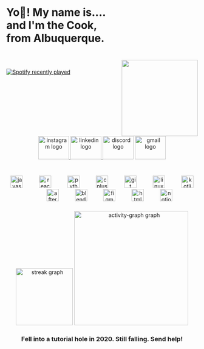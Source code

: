 <h1 align="left">Yo👋! My name is....<br>and I'm the Cook,<br>from Albuquerque.</h1>

###

<br clear="both">

<img align="right" height="200" src="https://media2.giphy.com/media/v1.Y2lkPTc5MGI3NjExcjVyOGdoaTU1eDFldmc1d2hiMWVwc3lhbTd1bWRjN2JvMm1jajlqYSZlcD12MV9pbnRlcm5hbF9naWZfYnlfaWQmY3Q9Zw/R3S6MfUoKvBVS/giphy.gif"  />

###

<div align="left">
  <a href="https://open.spotify.com/user/31fws6jr3y52olu7ouophn34yg3m">
    <img src="https://spotify-recently-played-readme.vercel.app/api?user=31fws6jr3y52olu7ouophn34yg3m&count=4&unique=false" alt="Spotify recently played"  />
  </a>
</div>

###

<br clear="both">

<div align="center">
  <a href="https://www.instagram.com/devanshh07_/?hl=en" target="_blank">
    <img src="https://raw.githubusercontent.com/maurodesouza/profile-readme-generator/master/src/assets/icons/social/instagram/default.svg" width="81" height="61" alt="instagram logo"  />
  </a>
  <a href="https://www.linkedin.com/in/devansh-chaudharyy/" target="_blank">
    <img src="https://raw.githubusercontent.com/maurodesouza/profile-readme-generator/master/src/assets/icons/social/linkedin/default.svg" width="81" height="61" alt="linkedin logo"  />
  </a>
  <img src="https://raw.githubusercontent.com/maurodesouza/profile-readme-generator/master/src/assets/icons/social/discord/default.svg" width="81" height="61" alt="discord logo"  />
  <img src="https://raw.githubusercontent.com/maurodesouza/profile-readme-generator/master/src/assets/icons/social/gmail/default.svg" width="81" height="61" alt="gmail logo"  />
</div>

###

<br clear="both">

<div align="center">
  <img src="https://cdn.jsdelivr.net/gh/devicons/devicon/icons/javascript/javascript-original.svg" height="32" alt="javascript logo"  />
  <img width="35" />
  <img src="https://cdn.jsdelivr.net/gh/devicons/devicon/icons/react/react-original.svg" height="32" alt="react logo"  />
  <img width="35" />
  <img src="https://cdn.jsdelivr.net/gh/devicons/devicon/icons/python/python-original.svg" height="32" alt="python logo"  />
  <img width="35" />
  <img src="https://cdn.jsdelivr.net/gh/devicons/devicon/icons/cplusplus/cplusplus-original.svg" height="32" alt="cplusplus logo"  />
  <img width="35" />
  <img src="https://cdn.jsdelivr.net/gh/devicons/devicon/icons/git/git-original.svg" height="32" alt="git logo"  />
  <img width="35" />
  <img src="https://cdn.jsdelivr.net/gh/devicons/devicon/icons/linux/linux-original.svg" height="32" alt="linux logo"  />
  <img width="35" />
  <img src="https://cdn.jsdelivr.net/gh/devicons/devicon/icons/kotlin/kotlin-original.svg" height="32" alt="kotlin logo"  />
  <img width="35" />
  <img src="https://cdn.jsdelivr.net/gh/devicons/devicon/icons/aftereffects/aftereffects-original.svg" height="32" alt="aftereffects logo"  />
  <img width="35" />
  <img src="https://cdn.jsdelivr.net/gh/devicons/devicon/icons/blender/blender-original.svg" height="32" alt="blender logo"  />
  <img width="35" />
  <img src="https://cdn.jsdelivr.net/gh/devicons/devicon/icons/figma/figma-original.svg" height="32" alt="figma logo"  />
  <img width="35" />
  <img src="https://cdn.jsdelivr.net/gh/devicons/devicon/icons/html5/html5-original.svg" height="32" alt="html5 logo"  />
  <img width="35" />
  <img src="https://cdn.jsdelivr.net/gh/devicons/devicon/icons/notion/notion-original.svg" height="32" alt="notion logo"  />
</div>

###

<div align="center">
  <img src="https://streak-stats.demolab.com?user=savenop&locale=en&mode=daily&theme=dracula&hide_border=false&border_radius=5&order=3" height="150" alt="streak graph"  />
  <img src="https://github-readme-activity-graph.vercel.app/graph?username=savenop&radius=16&theme=react&area=true&order=5" height="300" alt="activity-graph graph"  />
</div>

###

<h3 align="center">Fell into a tutorial hole in 2020. Still falling. Send help!</h3>

###
